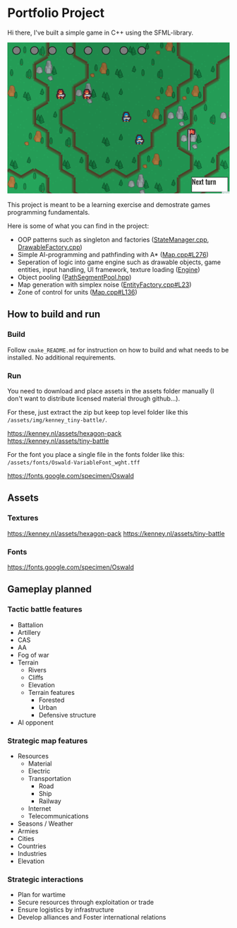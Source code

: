 # Portfolio Project

Hi there,
I've built a simple game in C++ using the SFML-library.

![alt text](Gameplay.gif)

This project is meant to be a learning exercise and demostrate games programming fundamentals.

Here is some of what you can find in the project:

- OOP patterns such as singleton and factories ([StateManager.cpp](/src/Engine/StateManager/statemanager.hpp), [DrawableFactory.cpp](/src/Engine/Drawable/drawablefactory.cpp))
- Simple AI-programming and pathfinding with A\* ([Map.cpp#L276](https://github.com/TrumpetAnt/white-tailed-eagle/blob/fc4349c6602327c8f6e53b84142efbfa42f70b17/src/Systems/GameObjects/Map.cpp#L276))
- Seperation of logic into game engine such as drawable objects, game entities, input handling, UI framework, texture loading ([Engine](/src/Engine/))
- Object pooling ([PathSegmentPool.hpp](/src/Systems/GameObjects/Path/PathSegmentPool.hpp))
- Map generation with simplex noise ([EntityFactory.cpp#L23](https://github.com/TrumpetAnt/white-tailed-eagle/blob/fc4349c6602327c8f6e53b84142efbfa42f70b17/src/Systems/GameObjects/Factories/EntityFactory.cpp#L23))
- Zone of control for units ([Map.cpp#L136](https://github.com/TrumpetAnt/white-tailed-eagle/blob/15781e371b50c9a64acaed84bf3277f33b9a03eb/src/Systems/GameObjects/Map.cpp#L136))

## How to build and run

### Build

Follow `cmake_README.md` for instruction on how to build and what needs to be installed.
No additional requirements.

### Run

You need to download and place assets in the assets folder manually (I don't want to distribute licensed material through github...).

For these, just extract the zip but keep top level folder like this
`/assets/img/kenney_tiny-battle/`.

https://kenney.nl/assets/hexagon-pack \
https://kenney.nl/assets/tiny-battle

For the font you place a single file in the fonts folder like this:
`/assets/fonts/Oswald-VariableFont_wght.tff`

https://fonts.google.com/specimen/Oswald

## Assets

### Textures

https://kenney.nl/assets/hexagon-pack
https://kenney.nl/assets/tiny-battle

### Fonts

https://fonts.google.com/specimen/Oswald

## Gameplay planned

### Tactic battle features

- Battalion
- Artillery
- CAS
- AA
- Fog of war
- Terrain
  - Rivers
  - Cliffs
  - Elevation
  - Terrain features
    - Forested
    - Urban
    - Defensive structure
- AI opponent

### Strategic map features

- Resources
  - Material
  - Electric
  - Transportation
    - Road
    - Ship
    - Railway
  - Internet
  - Telecommunications
- Seasons / Weather
- Armies
- Cities
- Countries
- Industries
- Elevation

### Strategic interactions

- Plan for wartime
- Secure resources through exploitation or trade
- Ensure logistics by infrastructure
- Develop alliances and Foster international relations
